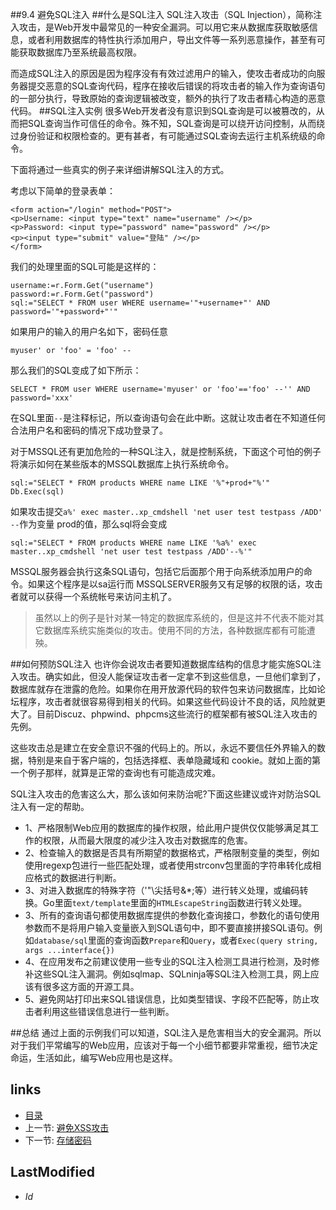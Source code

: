 ##9.4 避免SQL注入 
##什么是SQL注入
SQL注入攻击（SQL Injection），简称注入攻击，是Web开发中最常见的一种安全漏洞。可以用它来从数据库获取敏感信息，或者利用数据库的特性执行添加用户，导出文件等一系列恶意操作，甚至有可能获取数据库乃至系统最高权限。

而造成SQL注入的原因是因为程序没有有效过滤用户的输入，使攻击者成功的向服务器提交恶意的SQL查询代码，程序在接收后错误的将攻击者的输入作为查询语句的一部分执行，导致原始的查询逻辑被改变，额外的执行了攻击者精心构造的恶意代码。
##SQL注入实例
很多Web开发者没有意识到SQL查询是可以被篡改的，从而把SQL查询当作可信任的命令。殊不知，SQL查询是可以绕开访问控制，从而绕过身份验证和权限检查的。更有甚者，有可能通过SQL查询去运行主机系统级的命令。

下面将通过一些真实的例子来详细讲解SQL注入的方式。

考虑以下简单的登录表单：

	<form action="/login" method="POST">
	<p>Username: <input type="text" name="username" /></p>
	<p>Password: <input type="password" name="password" /></p>
	<p><input type="submit" value="登陆" /></p>
	</form>

我们的处理里面的SQL可能是这样的：

	username:=r.Form.Get("username")
	password:=r.Form.Get("password")
	sql:="SELECT * FROM user WHERE username='"+username+"' AND password='"+password+"'" 

如果用户的输入的用户名如下，密码任意

	myuser' or 'foo' = 'foo' --

那么我们的SQL变成了如下所示：

	SELECT * FROM user WHERE username='myuser' or 'foo'=='foo' --'' AND password='xxx'
	
在SQL里面`--`是注释标记，所以查询语句会在此中断。这就让攻击者在不知道任何合法用户名和密码的情况下成功登录了。

对于MSSQL还有更加危险的一种SQL注入，就是控制系统，下面这个可怕的例子将演示如何在某些版本的MSSQL数据库上执行系统命令。

	sql:="SELECT * FROM products WHERE name LIKE '%"+prod+"%'"
	Db.Exec(sql)

如果攻击提交`a%' exec master..xp_cmdshell 'net user test testpass /ADD' --`作为变量 prod的值，那么sql将会变成	

	sql:="SELECT * FROM products WHERE name LIKE '%a%' exec master..xp_cmdshell 'net user test testpass /ADD'--%'"
	
MSSQL服务器会执行这条SQL语句，包括它后面那个用于向系统添加用户的命令。如果这个程序是以sa运行而 MSSQLSERVER服务又有足够的权限的话，攻击者就可以获得一个系统帐号来访问主机了。
	
>虽然以上的例子是针对某一特定的数据库系统的，但是这并不代表不能对其它数据库系统实施类似的攻击。使用不同的方法，各种数据库都有可能遭殃。

	
##如何预防SQL注入
也许你会说攻击者要知道数据库结构的信息才能实施SQL注入攻击。确实如此，但没人能保证攻击者一定拿不到这些信息，一旦他们拿到了，数据库就存在泄露的危险。如果你在用开放源代码的软件包来访问数据库，比如论坛程序，攻击者就很容易得到相关的代码。如果这些代码设计不良的话，风险就更大了。目前Discuz、phpwind、phpcms这些流行的框架都有被SQL注入攻击的先例。

这些攻击总是建立在安全意识不强的代码上的。所以，永远不要信任外界输入的数据，特别是来自于客户端的，包括选择框、表单隐藏域和 cookie。就如上面的第一个例子那样，就算是正常的查询也有可能造成灾难。

SQL注入攻击的危害这么大，那么该如何来防治呢?下面这些建议或许对防治SQL注入有一定的帮助。

- 1、严格限制Web应用的数据库的操作权限，给此用户提供仅仅能够满足其工作的权限，从而最大限度的减少注入攻击对数据库的危害。
- 2、检查输入的数据是否具有所期望的数据格式，严格限制变量的类型，例如使用regexp包进行一些匹配处理，或者使用strconv包里面的字符串转化成相应格式的数据进行判断。
- 3、对进入数据库的特殊字符（'"\尖括号&*;等）进行转义处理，或编码转换。Go里面`text/template`里面的`HTMLEscapeString`函数进行转义处理。
- 3、所有的查询语句都使用数据库提供的参数化查询接口，参数化的语句使用参数而不是将用户输入变量嵌入到SQL语句中，即不要直接拼接SQL语句。例如`database/sql`里面的查询函数`Prepare`和`Query`，或者`Exec(query string, args ...interface{})`
- 4、在应用发布之前建议使用一些专业的SQL注入检测工具进行检测，及时修补这些SQL注入漏洞。例如sqlmap、SQLninja等SQL注入检测工具，网上应该有很多这方面的开源工具。
- 5、避免网站打印出来SQL错误信息，比如类型错误、字段不匹配等，防止攻击者利用这些错误信息进行一些判断。

##总结
通过上面的示例我们可以知道，SQL注入是危害相当大的安全漏洞。所以对于我们平常编写的Web应用，应该对于每一个小细节都要非常重视，细节决定命运，生活如此，编写Web应用也是这样。

## links
   * [目录](<preface.md>)
   * 上一节: [避免XSS攻击](<9.3.md>)
   * 下一节: [存储密码](<9.5.md>)

## LastModified 
   * $Id$